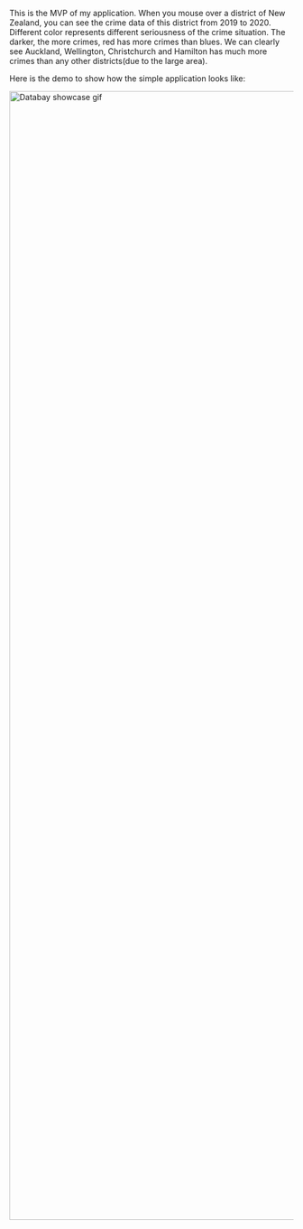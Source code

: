 
This is the MVP of my application. </n>
When you mouse over a district of New Zealand, you can see the crime data of this district from 2019 to 2020.
Different color represents different seriousness of the crime situation. The darker, the more crimes, red has more crimes than blues. We can clearly see Auckland, Wellington, Christchurch and Hamilton has much more crimes than any other districts(due to the large area).

Here is the demo to show how the simple application looks like:

<img src="https://github.com/Chen-Jiang/Nest_start_project/blob/master/demo.gif" alt="Databay showcase gif" title="Demo" width="2000" />
